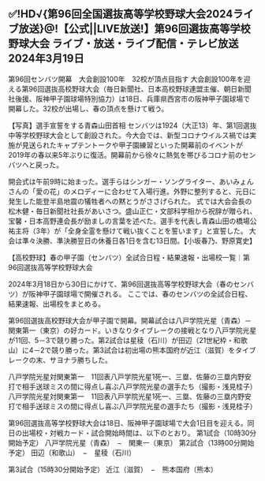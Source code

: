 <h2>✅!HD√{第96回全国選抜高等学校野球大会2024ライブ放送}@!【公式||LIVE放送!】第96回選抜高等学校野球大会 ライブ・放送・ライブ配信・テレビ放送 2024年3月19日</h2>

第96回センバツ開幕　大会創設100年　32校が頂点目指す
大会創設100年を迎える第96回選抜高校野球大会（毎日新聞社、日本高校野球連盟主催、朝日新聞社後援、阪神甲子園球場特別協力）は18日、兵庫県西宮市の阪神甲子園球場で開幕した。32校が出場し、春の頂点を懸けて戦う。

【写真】選手宣誓をする青森山田首相
センバツは1924（大正13）年、第1回選抜中等学校野球大会として創設された。今大会では、新型コロナウイルス禍では実施が見送られたキャプテントークや甲子園練習といった開幕前のイベントが2019年の春以来5年ぶりに復活。開幕前から徐々に熱気を帯びるコロナ前のセンバツへと戻った。

開会式は午前9時に始まった。選手らはシンガー・ソングライター、あいみょんさんの「愛の花」のメロディーに合わせて入場行進。外野に整列すると、元日に発生した能登半島地震の犠牲者への黙とうがささげられた。
式では大会会長の松木健・毎日新聞社社長があいさつ。盛山正仁・文部科学相から祝辞が贈られ、宝馨・日本高野連会長が励ましの言葉を述べた。選手を代表し青森山田の橋場公祐主将（3年）が「全身全霊を懸けて戦い抜くことを誓います」と宣誓した。
大会は準々決勝、準決勝翌日の休養日各1日を含む13日間。【小坂春乃、野原寛史】

【高校野球】春の甲子園（センバツ）全試合日程・結果速報・出場校一覧｜第96回選抜高等学校野球大会

2024年3月18日から30日にかけて、第96回選抜高等学校野球大会（春のセンバツ）が阪神甲子園球場で開催される。
ここでは、春のセンバツの全試合日程、結果速報、出場校をまとめる。

第96回選抜高校野球大会が甲子園で開幕。開幕試合は八戸学院光星（青森）－関東第一（東京）の好カード。いきなりタイブレークの接戦となり八戸学院光星が11回、5－3で競り勝った。第2試合は星稜（石川）が田辺（21世紀枠・和歌山）に4－2で競り勝った。第3試合は初出場の熊本国府が近江（滋賀）をタイブレークの末、サヨナラ勝ちした。

八戸学院光星対関東第一　11回表八戸学院光星1死一、三塁、佐藤の三塁内野安打で相手送球ミスの間に得点し喜ぶ八戸学院光星の選手たち（撮影・浅見桂子）
八戸学院光星対関東第一　11回表八戸学院光星1死一、三塁、佐藤の三塁内野安打で相手送球ミスの間に得点し喜ぶ八戸学院光星の選手たち（撮影・浅見桂子）

第96回選抜高等学校野球大会は18日、阪神甲子園球場で大会1日目を迎える。同日の出場校・対戦カード・試合開始時間は、以下のとおり。
第1試合（10時30分開始予定）
八戸学院光星（青森）　−　関東一（東京）
第2試合（13時00分開始予定）
田辺（和歌山）　−　星稜（石川）
 
第3試合（15時30分開始予定）
近江（滋賀）　−　熊本国府（熊本）
